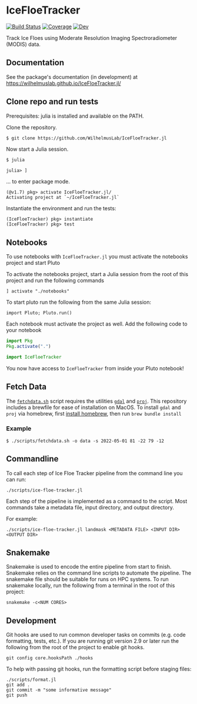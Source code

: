 # IceFloeTracker

[![Build Status](https://github.com/WilhelmusLab/IceFloeTracker.jl/actions/workflows/CI.yml/badge.svg?branch=main)](https://github.com/WilhelmusLab/IceFloeTracker.jl/actions/workflows/CI.yml?query=branch%3Amain)
[![Coverage](https://codecov.io/gh/WilhelmusLab/IceFloeTracker.jl/branch/main/graph/badge.svg)](https://codecov.io/gh/WilhelmusLab/IceFloeTracker.jl)
[![Dev](https://img.shields.io/badge/docs-dev-blue.svg)](https://wilhelmuslab.github.io/IceFloeTracker.jl/)

Track Ice Floes using Moderate Resolution Imaging Spectroradiometer (MODIS) data.

## Documentation 

See the package's documentation (in development) at https://wilhelmuslab.github.io/IceFloeTracker.jl/

## Clone repo and run tests

Prerequisites: julia is installed and available on the PATH.

Clone the repository.
```zsh
$ git clone https://github.com/WilhelmusLab/IceFloeTracker.jl
```

Now start a Julia session.
```zsh
$ julia
```

```
julia> ]
```
... to enter package mode.

```
(@v1.7) pkg> activate IceFloeTracker.jl/
Activating project at `~/IceFloeTracker.jl`
```

Instantiate the environment and run the tests:
```
(IceFloeTracker) pkg> instantiate
(IceFloeTracker) pkg> test
```


## Notebooks

To use notebooks with `IceFloeTracker.jl` you must activate the notebooks project and start Pluto

To activate the notebooks project, start a Julia session from the root of this project and run the following commands

```
] activate "./notebooks"
```

To start pluto run the following from the same Julia session:

```
import Pluto; Pluto.run()
```

Each notebook must activate the project as well. Add the following code to your notebook

```julia
import Pkg
Pkg.activate(".")

import IceFloeTracker
```

You now have access to `IceFloeTracker` from inside your Pluto notebook!

## Fetch Data

The [`fetchdata.sh`](/scripts/fetchdata.sh) script requires the utilities [`gdal`](https://gdal.org/) and [`proj`](https://proj.org/). This repository includes a brewfile for ease of installation on MacOS. To install `gdal` and `proj` via homebrew, first [install homebrew](https://brew.sh/), then run `brew bundle install`

### Example

```
$ ./scripts/fetchdata.sh -o data -s 2022-05-01 81 -22 79 -12
```

## Commandline

To call each step of Ice Floe Tracker pipeline from the command line you can run:

```
./scripts/ice-floe-tracker.jl
```

Each step of the pipeline is implemented as a command to the script. Most commands take a metadata file, input directory, and output directory.

For example:

```
./scripts/ice-floe-tracker.jl landmask <METADATA FILE> <INPUT DIR> <OUTPUT DIR>
```

## Snakemake

Snakemake is used to encode the entire pipeline from start to finish. Snakemake relies on the command line scripts to automate the pipeline. The snakemake file should be suitable for runs on HPC systems. To run snakemake locally, run the following from a terminal in the root of this project:

```
snakemake -c<NUM CORES>
```

## Development

Git hooks are used to run common developer tasks on commits (e.g. code formatting, tests, etc.). If you are running git version 2.9 or later run the following from the root of the project to enable git hooks.

```
git config core.hooksPath ./hooks
```

To help with passing git hooks, run the formatting script before staging files:

```
./scripts/format.jl
git add .
git commit -m "some informative message"
git push
```
